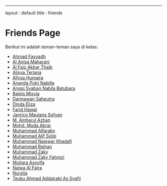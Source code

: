 ---
layout : default 
title : friends

# Friends Page

Berikut ini adalah teman-teman saya di kelas:
- [Ahmad Fayyadh](https://ahmadfayyadh.github.io/)  
- [Al Anisa Maharani](https://alanisamaharani.github.io/)  
- [Al Faiz Akbar Thaib](https://alfaizakbar.github.io/)  
- [Alisya Teriana](https://alisyateriana.github.io/)  
- [Allysa Humaira](https://allysahumaira.github.io/)  
- [Ananda Putri Nabilla](https://anandaaputrinabilla.github.io/)  
- [Anggi Syaban Nabila Batubara](https://angginabilabatubara.github.io/)  
- [Balqis Misyia](https://balqismisyia.github.io)  
- [Darmawan Sahputra](https://darmawansahputra1.github.io/)  
- [Dinda Eliza](https://dindaelz06.github.io/)  
- [Farid Haiqal](https://fared08.github.io/)  
- [Janrico Maulana Sofyan](https://janricomaulanas.github.io/)  
- [M. Amharul Azhan](https://amharul.github.io/)  
- [Mohd. Muda Abrar](https://mudaabrar.github.io/)  
- [Muhammad Alfaraby](https://muhammadalfaraby06.github.io/)  
- [Muhammad Alif Sidqi](https://alfsdqi.github.io/)  
- [Muhammad Nawwar Khadafi](https://khadafimuhammadnawwar.github.io/)  
- [Muhammad Raihan](https://mraihanads.github.io/)  
- [Muhammad Zaky](https://muhzakyyy.github.io/)  
- [Muhammad Zaky Fahrezi](https://m-zakifahrezi.github.io/)  
- [Mutiara Assyifa](https://mutyaraassyifa.github.io/)  
- [Najwa Al Fajra](https://najwaal-fajra.github.io/)  
- [Nursita](https://nursitaaa.github.io/)  
- [Teuku Ahmad Addairabi As Syafii](https://addairabi.github.io/)  
